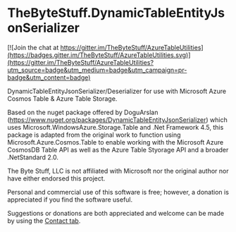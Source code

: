 # TheByteStuff.DynamicTableEntityJsonSerializer

[![Join the chat at https://gitter.im/TheByteStuff/AzureTableUtilities](https://badges.gitter.im/TheByteStuff/AzureTableUtilities.svg)](https://gitter.im/TheByteStuff/AzureTableUtilities?utm_source=badge&utm_medium=badge&utm_campaign=pr-badge&utm_content=badge)


DynamicTableEntityJsonSerializer/Deserializer for use with Microsoft Azure Cosmos Table & Azure Table Storage.  

Based on the nuget package offered by DoguArslan (https://www.nuget.org/packages/DynamicTableEntityJsonSerializer) which uses Microsoft.WindowsAzure.Storage.Table and .Net Framework 4.5, this package is adapted from the original work to function using Microsoft.Azure.Cosmos.Table to enable working with the Microsoft Azure CosmosDB Table API as well as the Azure Table Styorage API and a broader .NetStandard 2.0.


The Byte Stuff, LLC is not affiliated with Microsoft nor the original author nor have either endorsed this project.

Personal and commercial use of this software is free; however, a donation is appreciated if you find the software useful.

Suggestions or donations are both appreciated and welcome can be made by using the [Contact tab](https://www.thebytestuff.com/Contact?utm_source=nuget&amp;utm_medium=www&amp;utm_campaign=DynamicTableEntityJsonSerializer).
